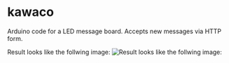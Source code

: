 # kawaco
Arduino code for a LED message board. Accepts new messages via HTTP form.

Result looks like the follwing image:
![Result looks like the follwing image:](https://kartingmanager.com/wp-content/uploads/2014/09/led-display.png)
